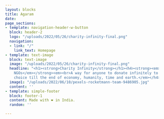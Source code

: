 ```yaml
---
layout: blocks
title: Agaram
date: 
page_sections:
- template: navigation-header-w-button
  block: header-2
  logo: "/uploads/2022/05/26/charity-infinity-final.png"
  navigation:
  - link: "/"
    link_text: Homepage
- template: text-image
  block: text-image
  image: "/uploads/2022/05/26/charity-infinity-final.png"
  headline: "<h1><strong>Charity Infinity</strong></h1><h4><strong><em>Helps other
    NGOs</em></strong><em><br>A way for anyone to donate infinitely to an NGO of their
    choice till the end of economy, humanity, time and earth.</em></h4>"
  image1: "/uploads/2022/06/10/pexels-rocketmann-team-9486905.jpg"
  content: ''
- template: simple-footer
  block: footer-1
  content: Made with ❤︎ in India.
  random: ''

---
```

